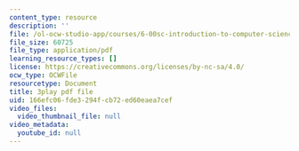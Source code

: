 ```yaml
---
content_type: resource
description: ''
file: /ol-ocw-studio-app/courses/6-00sc-introduction-to-computer-science-and-programming-spring-2011/166efc06fde3294fcb72ed60eaea7cef_Iu4xTLKcbPo.pdf
file_size: 60725
file_type: application/pdf
learning_resource_types: []
license: https://creativecommons.org/licenses/by-nc-sa/4.0/
ocw_type: OCWFile
resourcetype: Document
title: 3play pdf file
uid: 166efc06-fde3-294f-cb72-ed60eaea7cef
video_files:
  video_thumbnail_file: null
video_metadata:
  youtube_id: null
---
```

